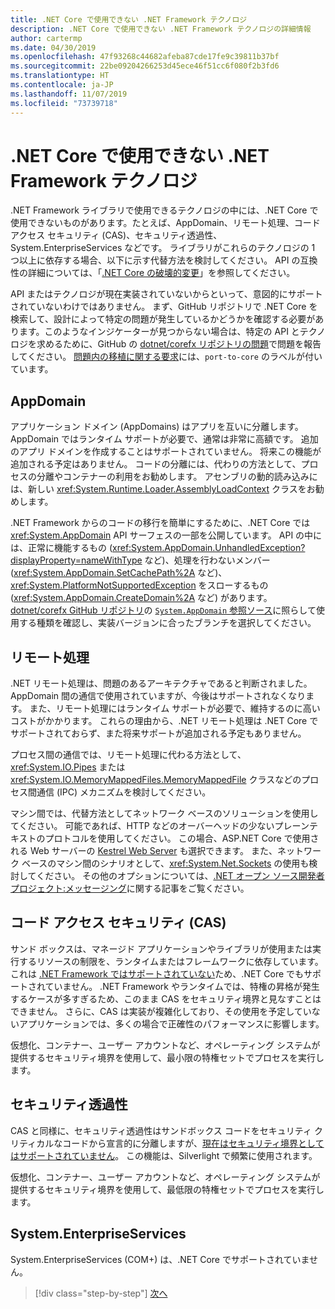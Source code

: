 ```yaml
---
title: .NET Core で使用できない .NET Framework テクノロジ
description: .NET Core で使用できない .NET Framework テクノロジの詳細情報
author: cartermp
ms.date: 04/30/2019
ms.openlocfilehash: 47f93268c44682afeba87cde17fe9c39811b37bf
ms.sourcegitcommit: 22be09204266253d45ece46f51cc6f080f2b3fd6
ms.translationtype: HT
ms.contentlocale: ja-JP
ms.lasthandoff: 11/07/2019
ms.locfileid: "73739718"
---
```

# <a name="net-framework-technologies-unavailable-on-net-core"></a>.NET Core で使用できない .NET Framework テクノロジ

.NET Framework ライブラリで使用できるテクノロジの中には、.NET Core で使用できないものがあります。たとえば、AppDomain、リモート処理、コード アクセス セキュリティ (CAS)、セキュリティ透過性、System.EnterpriseServices などです。 ライブラリがこれらのテクノロジの 1 つ以上に依存する場合、以下に示す代替方法を検討してください。 API の互換性の詳細については、「[.NET Core の破壊的変更](../compatibility/breaking-changes.md)」を参照してください。

API またはテクノロジが現在実装されていないからといって、意図的にサポートされていないわけではありません。 まず、GitHub リポジトリで .NET Core を検索して、設計によって特定の問題が発生しているかどうかを確認する必要があります。このようなインジケーターが見つからない場合は、特定の API とテクノロジを求めるために、GitHub の [dotnet/corefx リポジトリの問題](https://github.com/dotnet/corefx/issues)で問題を報告してください。 [問題内の移植に関する要求](https://github.com/dotnet/corefx/labels/port-to-core)には、`port-to-core` のラベルが付いています。

## <a name="appdomains"></a>AppDomain

アプリケーション ドメイン (AppDomains) はアプリを互いに分離します。 AppDomain ではランタイム サポートが必要で、通常は非常に高額です。 追加のアプリ ドメインを作成することはサポートされていません。 将来この機能が追加される予定はありません。 コードの分離には、代わりの方法として、プロセスの分離やコンテナーの利用をお勧めします。 アセンブリの動的読み込みには、新しい <xref:System.Runtime.Loader.AssemblyLoadContext> クラスをお勧めします。

.NET Framework からのコードの移行を簡単にするために、.NET Core では <xref:System.AppDomain> API サーフェスの一部を公開しています。 API の中には、正常に機能するもの (<xref:System.AppDomain.UnhandledException?displayProperty=nameWithType> など)、処理を行わないメンバー (<xref:System.AppDomain.SetCachePath%2A> など)、<xref:System.PlatformNotSupportedException> をスローするもの (<xref:System.AppDomain.CreateDomain%2A> など) があります。 [dotnet/corefx GitHub リポジトリ](https://github.com/dotnet/corefx)の [ `System.AppDomain` 参照ソース](https://github.com/dotnet/corefx/blob/master/src/Common/src/CoreLib/System/AppDomain.cs)に照らして使用する種類を確認し、実装バージョンに合ったブランチを選択してください。

## <a name="remoting"></a>リモート処理

.NET リモート処理は、問題のあるアーキテクチャであると判断されました。 AppDomain 間の通信で使用されていますが、今後はサポートされなくなります。 また、リモート処理にはランタイム サポートが必要で、維持するのに高いコストがかかります。 これらの理由から、.NET リモート処理は .NET Core でサポートされておらず、また将来サポートが追加される予定もありません。

プロセス間の通信では、リモート処理に代わる方法として、<xref:System.IO.Pipes> または <xref:System.IO.MemoryMappedFiles.MemoryMappedFile> クラスなどのプロセス間通信 (IPC) メカニズムを検討してください。

マシン間では、代替方法としてネットワーク ベースのソリューションを使用してください。 可能であれば、HTTP などのオーバーヘッドの少ないプレーンテキストのプロトコルを使用してください。 この場合、ASP.NET Core で使用される Web サーバーの [Kestrel Web Server](https://docs.microsoft.com/aspnet/core/fundamentals/servers/kestrel) も選択できます。 また、ネットワーク ベースのマシン間のシナリオとして、<xref:System.Net.Sockets> の使用も検討してください。 その他のオプションについては、[.NET オープン ソース開発者プロジェクト:メッセージング](https://github.com/Microsoft/dotnet/blob/master/dotnet-developer-projects.md#messaging)に関する記事をご覧ください。

## <a name="code-access-security-cas"></a>コード アクセス セキュリティ (CAS)

サンド ボックスは、マネージド アプリケーションやライブラリが使用または実行するリソースの制限を、ランタイムまたはフレームワークに依存しています。これは [.NET Framework ではサポートされていない](../../framework/misc/code-access-security.md)ため、.NET Core でもサポートされていません。 .NET Framework やランタイムでは、特権の昇格が発生するケースが多すぎるため、このまま CAS をセキュリティ境界と見なすことはできません。 さらに、CAS は実装が複雑化しており、その使用を予定していないアプリケーションでは、多くの場合で正確性のパフォーマンスに影響します。

仮想化、コンテナー、ユーザー アカウントなど、オペレーティング システムが提供するセキュリティ境界を使用して、最小限の特権セットでプロセスを実行します。

## <a name="security-transparency"></a>セキュリティ透過性

CAS と同様に、セキュリティ透過性はサンドボックス コードをセキュリティ クリティカルなコードから宣言的に分離しますが、[現在はセキュリティ境界としてはサポートされていません](../../framework/misc/security-transparent-code.md)。 この機能は、Silverlight で頻繁に使用されます。 

仮想化、コンテナー、ユーザー アカウントなど、オペレーティング システムが提供するセキュリティ境界を使用して、最低限の特権セットでプロセスを実行します。

## <a name="systementerpriseservices"></a>System.EnterpriseServices

System.EnterpriseServices (COM+) は、.NET Core でサポートされていません。

>[!div class="step-by-step"]
>[次へ](third-party-deps.md)
